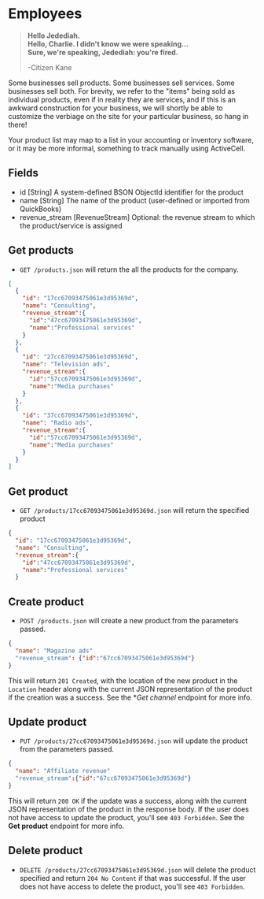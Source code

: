 Employees
=========

> **Hello Jedediah.  
> Hello, Charlie. I didn't know we were speaking...  
> Sure, we're speaking, Jedediah: you're fired.**
>
> -Citizen Kane

Some businesses sell products. Some businesses sell services. Some businesses sell both. For brevity, we refer to the "items" being sold as individual products, even if in reality they are services, and if this is an awkward construction for your business, we will shortly be able to customize the verbiage on the site for your particular business, so hang in there!

Your product list may map to a list in your accounting or inventory software, or it may be more informal, something to track manually using ActiveCell.


Fields
------

* id [String] A system-defined BSON ObjectId identifier for the product
* name [String] The name of the product (user-defined or imported from QuickBooks)
* revenue_stream [RevenueStream] Optional: the revenue stream to which the product/service is assigned


Get products
------------

* `GET /products.json` will return the all the products for the company.

```json
[
  {
    "id": "17cc67093475061e3d95369d",
    "name": "Consulting",
    "revenue_stream":{
      "id":"47cc67093475061e3d95369d",
      "name":"Professional services"
    }
  },
  {
    "id": "27cc67093475061e3d95369d",
    "name": "Television ads",
    "revenue_stream":{
      "id":"57cc67093475061e3d95369d",
      "name":"Media purchases"
    }
  },
  {
    "id": "37cc67093475061e3d95369d",
    "name": "Radio ads",
    "revenue_stream":{
      "id":"57cc67093475061e3d95369d",
      "name":"Media purchases"
    }
  }
]
```


Get product
-----------

* `GET /products/17cc67093475061e3d95369d.json` will return the specified product

```json
{
  "id": "17cc67093475061e3d95369d",
  "name": "Consulting",
  "revenue_stream":{
    "id":"47cc67093475061e3d95369d",
    "name":"Professional services"
  }
```


Create product
--------------

* `POST /products.json` will create a new product from the parameters passed.

```json
{
  "name": "Magazine ads"
  "revenue_stream": {"id":"67cc67093475061e3d95369d"}
}
```

This will return `201 Created`, with the location of the new product in the `Location` header along with the current JSON representation of the product if the creation was a success. See the **Get channel* endpoint for more info.


Update product
--------------

* `PUT /products/27cc67093475061e3d95369d.json` will update the product from the parameters passed.

```json
{
  "name": "Affiliate revenue"
  "revenue_stream":{"id":"67cc67093475061e3d95369d"}
}
```

This will return `200 OK` if the update was a success, along with the current JSON representation of the product in the response body. If the user does not have access to update the product, you'll see `403 Forbidden`. See the **Get product** endpoint for more info.


Delete product
-------------

* `DELETE /products/27cc67093475061e3d95369d.json` will delete the product specified and return `204 No Content` if that was successful. If the user does not have access to delete the product, you'll see `403 Forbidden`.
